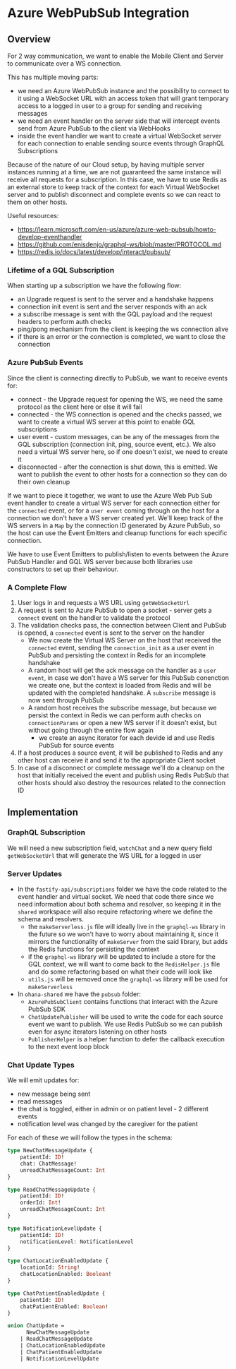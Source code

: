 # Azure WebPubSub Integration

## Overview

For 2 way communication, we want to enable the Mobile Client and Server to communicate over a WS connection.

This has multiple moving parts:

-   we need an Azure WebPubSub instance and the possibility to connect to it using a WebSocket URL with an access token that will grant temporary access to a logged in user to a group for sending and receiving messages
-   we need an event handler on the server side that will intercept events send from Azure PubSub to the client via WebHooks
-   inside the event handler we want to create a virtual WebSocket server for each connection to enable sending source events through GraphQL Subscriptions

Because of the nature of our Cloud setup, by having multiple server instances running at a time, we are not guaranteed the same instance will receive all requests for a subscription. In this case, we have to use Redis as an external store to keep track of the context for each Virtual WebSocket server and to publish disconnect and complete events so we can react to them on other hosts.

Useful resources:

-   https://learn.microsoft.com/en-us/azure/azure-web-pubsub/howto-develop-eventhandler
-   https://github.com/enisdenjo/graphql-ws/blob/master/PROTOCOL.md
-   https://redis.io/docs/latest/develop/interact/pubsub/

### Lifetime of a GQL Subscription

When starting up a subscription we have the following flow:

-   an Upgrade request is sent to the server and a handshake happens
-   connection init event is sent and the server responds with an ack
-   a subscribe message is sent with the GQL payload and the request headers to perform auth checks
-   ping/pong mechanism from the client is keeping the ws connection alive
-   if there is an error or the connection is completed, we want to close the connection

### Azure PubSub Events

Since the client is connecting directly to PubSub, we want to receive events for:

-   connect - the Upgrade request for opening the WS, we need the same protocol as the client here or else it will fail
-   connected - the WS connection is opened and the checks passed, we want to create a virtual WS server at this point to enable GQL subscriptions
-   user event - custom messages, can be any of the messages from the GQL subscription (connection init, ping, source event, etc.). We also need a virtual WS server here, so if one doesn't exist, we need to create it
-   disconnected - after the connection is shut down, this is emitted. We want to publish the event to other hosts for a connection so they can do their own cleanup

If we want to piece it together, we want to use the Azure Web Pub Sub event handler to create a virtual WS server for each connection either for the `connected` event, or for a `user event` coming through on the host for a connection we don't have a WS server created yet. We'll keep track of the WS servers in a `Map` by the connection ID generated by Azure PubSub, so the host can use the Event Emitters and cleanup functions for each specific connection.

We have to use Event Emitters to publish/listen to events between the Azure PubSub Handler and GQL WS server because both libraries use constructors to set up their behaviour.

### A Complete Flow

1. User logs in and requests a WS URL using `getWebSocketUrl`
2. A request is sent to Azure PubSub to open a socket - server gets a `connect` event on the handler to validate the protocol
3. The validation checks pass, the connection between Client and PubSub is opened, a `connected` event is sent to the server on the handler
    - We now create the Virtual WS Server on the host that received the `connected` event, sending the `connection_init` as a user event in PubSub and persisting the context in Redis for an incomplete handshake
    - A random host will get the ack message on the handler as a `user event`, in case we don't have a WS server for this PubSub conenction we create one, but the context is loaded from Redis and will be updated with the completed handshake. A `subscribe` message is now sent through PubSub
    - A random host receives the subscribe message, but because we persist the context in Redis we can perform auth checks on `connectionParams` or open a new WS server if it doesn't exist, but without going through the entire flow again
        - we create an async iterator for each devide id and use Redis PubSub for source events
4. If a host produces a source event, it will be published to Redis and any other host can receive it and send it to the appropriate Client socket
5. In case of a disconnect or complete message we'll do a cleanup on the host that initially received the event and publish using Redis PubSub that other hosts should also destroy the resources related to the connection ID

## Implementation

### GraphQL Subscription

We will need a new subscription field, `watchChat` and a new query field `getWebSocketUrl` that will generate the WS URL for a logged in user

### Server Updates

-   In the `fastify-api/subscriptions` folder we have the code related to the event handler and virtual socket. We need that code there since we need information about both schema and resolver, so keeping it in the `shared` workspace will also require refactoring where we define the schema and resolvers.
    -   the `makeServerless.js` file will ideally live in the `graphql-ws` library in the future so we won't have to worry about maintaining it, since it mirrors the functionality of `makeServer` from the said library, but adds the Redis functions for persisting the context
    -   if the `graphql-ws` library will be updated to include a store for the GQL context, we will want to come back to the `RedisHelper.js` file and do some refactoring based on what their code will look like
    -   `utils.js` will be removed once the `graphql-ws` library will be used for `makeServerless`
-   In `ohana-shared` we have the `pubsub` folder:
    -   `AzurePubSubClient` contains functions that interact with the Azure PubSub SDK
    -   `ChatUpdatePublisher` will be used to write the code for each source event we want to publish. We use Redis PubSub so we can publish even for async iterators listening on other hosts
    -   `PublisherHelper` is a helper function to defer the callback execution to the next event loop block

### Chat Update Types

We will emit updates for:

-   new message being sent
-   read messages
-   the chat is toggled, either in admin or on patient level - 2 different events
-   notification level was changed by the caregiver for the patient

For each of these we will follow the types in the schema:

```graphql
type NewChatMessageUpdate {
    patientId: ID!
    chat: ChatMessage!
    unreadChatMessageCount: Int
}

type ReadChatMessageUpdate {
    patientId: ID!
    orderId: Int!
    unreadChatMessageCount: Int
}

type NotificationLevelUpdate {
    patientId: ID!
    notificationLevel: NotificationLevel
}

type ChatLocationEnabledUpdate {
    locationId: String!
    chatLocationEnabled: Boolean!
}

type ChatPatientEnabledUpdate {
    patientId: ID!
    chatPatientEnabled: Boolean!
}

union ChatUpdate =
      NewChatMessageUpdate
    | ReadChatMessageUpdate
    | ChatLocationEnabledUpdate
    | ChatPatientEnabledUpdate
    | NotificationLevelUpdate
```
